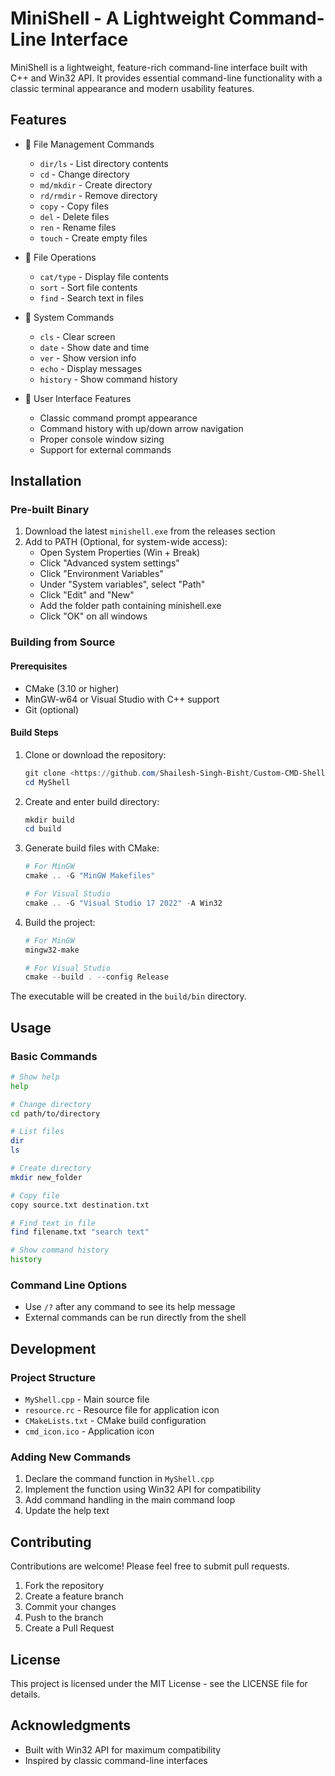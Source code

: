 # MiniShell - A Lightweight Command-Line Interface

MiniShell is a lightweight, feature-rich command-line interface built with C++ and Win32 API. It provides essential command-line functionality with a classic terminal appearance and modern usability features.

## Features

- 📁 File Management Commands

  - `dir/ls` - List directory contents
  - `cd` - Change directory
  - `md/mkdir` - Create directory
  - `rd/rmdir` - Remove directory
  - `copy` - Copy files
  - `del` - Delete files
  - `ren` - Rename files
  - `touch` - Create empty files

- 📝 File Operations

  - `cat/type` - Display file contents
  - `sort` - Sort file contents
  - `find` - Search text in files

- 🔧 System Commands

  - `cls` - Clear screen
  - `date` - Show date and time
  - `ver` - Show version info
  - `echo` - Display messages
  - `history` - Show command history

- 🎨 User Interface Features
  - Classic command prompt appearance
  - Command history with up/down arrow navigation
  - Proper console window sizing
  - Support for external commands

## Installation

### Pre-built Binary

1. Download the latest `minishell.exe` from the releases section
2. Add to PATH (Optional, for system-wide access):
   - Open System Properties (Win + Break)
   - Click "Advanced system settings"
   - Click "Environment Variables"
   - Under "System variables", select "Path"
   - Click "Edit" and "New"
   - Add the folder path containing minishell.exe
   - Click "OK" on all windows

### Building from Source

#### Prerequisites

- CMake (3.10 or higher)
- MinGW-w64 or Visual Studio with C++ support
- Git (optional)

#### Build Steps

1. Clone or download the repository:

   ```powershell
   git clone <https://github.com/Shailesh-Singh-Bisht/Custom-CMD-Shell>
   cd MyShell
   ```

2. Create and enter build directory:

   ```powershell
   mkdir build
   cd build
   ```

3. Generate build files with CMake:

   ```powershell
   # For MinGW
   cmake .. -G "MinGW Makefiles"

   # For Visual Studio
   cmake .. -G "Visual Studio 17 2022" -A Win32
   ```

4. Build the project:

   ```powershell
   # For MinGW
   mingw32-make

   # For Visual Studio
   cmake --build . --config Release
   ```

The executable will be created in the `build/bin` directory.

## Usage

### Basic Commands

```bash
# Show help
help

# Change directory
cd path/to/directory

# List files
dir
ls

# Create directory
mkdir new_folder

# Copy file
copy source.txt destination.txt

# Find text in file
find filename.txt "search text"

# Show command history
history
```

### Command Line Options

- Use `/?` after any command to see its help message
- External commands can be run directly from the shell

## Development

### Project Structure

- `MyShell.cpp` - Main source file
- `resource.rc` - Resource file for application icon
- `CMakeLists.txt` - CMake build configuration
- `cmd_icon.ico` - Application icon

### Adding New Commands

1. Declare the command function in `MyShell.cpp`
2. Implement the function using Win32 API for compatibility
3. Add command handling in the main command loop
4. Update the help text

## Contributing

Contributions are welcome! Please feel free to submit pull requests.

1. Fork the repository
2. Create a feature branch
3. Commit your changes
4. Push to the branch
5. Create a Pull Request

## License

This project is licensed under the MIT License - see the LICENSE file for details.

## Acknowledgments

- Built with Win32 API for maximum compatibility
- Inspired by classic command-line interfaces
